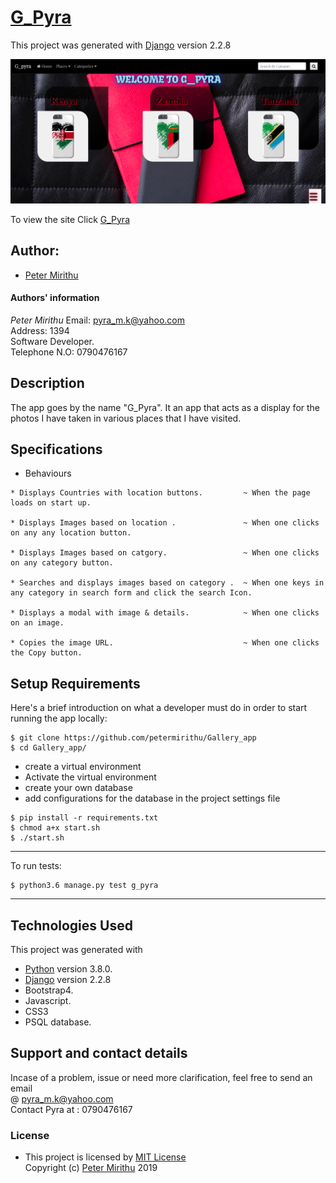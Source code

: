 # [G_Pyra](https://gallapyra254.herokuapp.com/)

This project was generated with [Django](https://www.djangoproject.com) version 2.2.8 <br>

![picture](./static/logo/logo.png)

To view the site Click [G_Pyra](https://gallapyra254.herokuapp.com/)

## Author: 
  * [Peter Mirithu](https://github.com/petermirithu/Gallery_app)

#### Authors' information
*Peter Mirithu*
    Email: pyra_m.k@yahoo.com <br>
    Address: 1394 <br>
    Software Developer.<br>
    Telephone N.O: 0790476167          
## Description
  The app goes by the name "G_Pyra". It an app that acts as a display for the photos I have taken in various places that I  have visited.

## Specifications
  * Behaviours
  ```
  * Displays Countries with location buttons.         ~ When the page loads on start up.

  * Displays Images based on location .               ~ When one clicks on any any location button. 

  * Displays Images based on catgory.                 ~ When one clicks on any category button.

  * Searches and displays images based on category .  ~ When one keys in any category in search form and click the search Icon.

  * Displays a modal with image & details.            ~ When one clicks on an image.

  * Copies the image URL.                             ~ When one clicks the Copy button.  
  ```

## Setup Requirements
  Here's a brief introduction on what a developer must do in order to start running the app locally:

  ```
  $ git clone https://github.com/petermirithu/Gallery_app
  $ cd Gallery_app/
  ```
  * create a virtual environment
  * Activate the virtual environment
  * create your own database
  * add configurations for the database in the project settings file
  
  ```
  $ pip install -r requirements.txt
  $ chmod a+x start.sh
  $ ./start.sh
  ```
  <hr>
  To run tests:

  ```
  $ python3.6 manage.py test g_pyra
  ```
  <hr>
     
## Technologies Used
  This project was generated with
  * [Python](https://www.python.org/) version 3.8.0. 
  * [Django](https://www.djangoproject.com/) version 2.2.8
  * Bootstrap4.
  * Javascript.
  * CSS3
  * PSQL database.  

 ## Support and contact details
  Incase of a problem, issue or need more clarification, feel free to send an email<br> @ pyra_m.k@yahoo.com<br>
  Contact Pyra at : 0790476167

 ### License
* This project is licensed by [MIT License](LICENSE.txt)<br>
  Copyright (c) [Peter Mirithu](https://github.com/petermirithu/Gallery_app) 2019<br>
  
  



